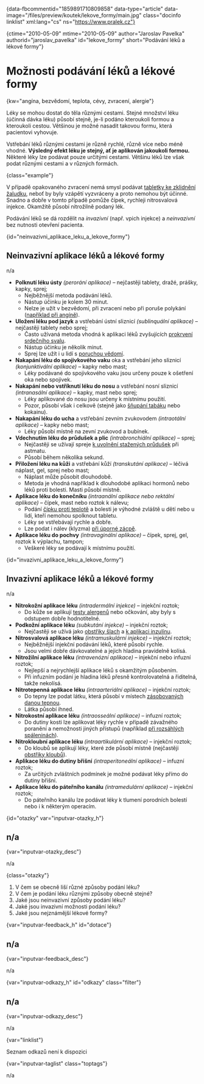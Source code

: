
{data-fbcommentid="1859891710809858" data-type="article" data-image="/files/preview/koutek/lekove_formy/main.jpg" class="docinfo linklist" xml:lang="cs" ns="https://www.pralek.cz"}

{ctime="2010-05-09" mtime="2010-05-09" author="Jaroslav Pavelka" authorid="jaroslav\_pavelka" id="lekove\_formy" short="Podávání léků a lékové formy"}

# Možnosti podávání léků a lékové formy

<!-- generated attribute kw by user_udpatekw.sh on 2019-01-10, do not edit -->

<!-- generated attribute kw by user_udpatekw.sh on 2019-09-26, do not edit -->

{kw="angína, bezvědomí, teplota, cévy, zvracení, alergie"}

Léky se mohou dostat do těla různými cestami. Stejné množství léku (účinná dávka léku) působí stejně, je-li podáno kteroukoli formou a kteroukoli cestou. Většinou je možné nasadit takovou formu, která pacientovi vyhovuje.

Vstřebání léků různými cestami je různě rychlé, různě více nebo méně vhodné. **Výsledný efekt léku je stejný, ať je aplikován jakoukoli formou.** Některé léky lze podávat pouze určitými cestami. Většinu léků lze však podat různými cestami a v různých formách.

{class="example"}

V případě opakovaného zvracení nemá smysl podávat [tabletky ke zklidnění žaludku][1], neboť by byly vzápětí vyzvráceny a proto nemohou být účinné. Snadno a dobře v tomto případě pomůže čípek, rychleji nitrosvalová injekce. Okamžitě působí nitrožilně podaný lék.

Podávání léků se dá rozdělit na _invazivní_ (např. vpich injekce) a _neinvazivní_ bez nutnosti otevření pacienta.

{id="neinvazivni\_aplikace\_leku\_a\_lekove_formy"}

## Neinvazivní aplikace léků a lékové formy

n/a

  * **Polknutí léku ústy** _(perorání aplikace)_ – nejčastěji tablety, dražé, prášky, kapky, sprej;
      * Nejběžnější metoda podávání léků.
      * Nástup účinku je kolem 30 minut.
      * Nelze je užít v bezvědomí, při zvracení nebo při poruše polykání ([například při angíně][2]).
  * **Uložení léku pod jazyk** a vstřebání ústní sliznicí _(sublinquální aplikace)_ – nejčastěji tablety nebo sprej;
      * Často užívaná metoda vhodná k aplikaci léků zvyšujících [prokrvení srdečního svalu][3].
      * Nástup účinku je několik minut.
      * Sprej lze užít i u lidí s [poruchou vědomí][4].
  * **Nakapání léku do spojivkového vaku** oka a vstřebání jeho sliznicí _(konjunktivální aplikace)_ – kapky nebo mast;
      * Léky podávané do spojivkového vaku jsou určeny pouze k ošetření oka nebo spojivek.
  * **Nakapání nebo vstříknutí léku do nosu** a vstřebání nosní sliznicí _(intranasální aplikace)_ – kapky, mast nebo sprej;
      * Léky aplikované do nosu jsou určeny k místnímu použití.
      * Pozor, působí však i celkově (stejně jako [šňupání tabáku][5] nebo kokainu).
  * **Nakapání léku do ucha** a vstřebání zevním zvukovodem _(intraotální aplikace)_ – kapky nebo mast;
      * Léky působí místně na zevní zvukovod a bubínek.
  * **Vdechnutím léku do průdušek a plic** _(intrabronchiální aplikace)_ – sprej;
      * Nejčastěji se užívají spreje [k uvolnění stažených průdušek][6] při astmatu.
      * Působí během několika sekund.
  * **Přiložení léku na kůži** a vstřebání kůží _(transkutání aplikace)_ – léčivá náplast, gel, sprej nebo mast;
      * Náplast může působit dlouhodobě.
      * Metoda je vhodná například k dlouhodobé aplikaci hormonů nebo léků proti bolesti. Masti působí místně.
  * **Aplikace léku do konečníku** _(intraanální aplikace nebo rektální aplikace)_ – čípek, mast nebo roztok k nálevu;
      * Podání [čípku proti teplotě][7] a bolesti je výhodné zvláště u dětí nebo u lidí, kteří nemohou spolknout tabletu.
      * Léky se vstřebávají rychle a dobře.
      * Lze podat i nálev (klyzma) [při úporné zácpě][1].
  * **Aplikace léku do pochvy** _(intravaginální aplikace)_ – čípek, sprej, gel, roztok k výplachu, tampon;
      * Veškeré léky se podávají k místnímu použití.

{id="invazivni\_aplikace\_leku\_a\_lekove_formy"}

## Invazivní aplikace léků a lékové formy

n/a

  * **Nitrokožní aplikace léku** _(intradermální injekce)_ – injekční roztok;
      * Do kůže se aplikují [testy alergenů][8] nebo očkování, aby byly s odstupem dobře hodnotitelné.
  * **Podkožní aplikace léku** _(subkutání injekce)_ – injekční roztok;
      * Nejčastěji se užívá jako [obstřiky šlach][9] a [k aplikaci inzulínu][10].
  * **Nitrosvalová aplikace léku** _(intramuskulární injekce)_ – injekční roztok;
      * Nejběžnější injekční podávání léků, které působí rychle.
      * Jsou velmi dobře dávkovatelné a jejich hladina pravidelně kolísá.
  * **Nitrožilní aplikace léku** _(intravenózní aplikace)_ – injekční nebo infuzní roztok;
      * Nejlepší a nejrychlejší aplikace léků s okamžitým působením.
      * Při infuzním podání je hladina léků přesně kontrolovatelná a řiditelná, takže nekolísá.
  * **Nitrotepenná aplikace léku** _(intraarteriální aplikace)_ – injekční roztok;
      * Do tepny lze podat látku, která působí v místech [zásobovaných danou tepnou][11].
      * Látka působí ihned.
  * **Nitrokostní aplikace léku** _(intraosseální aplikace)_ – infuzní roztok;
      * Do dutiny kosti lze aplikovat léky rychle v případě závažného poranění a nemožnosti jiných přístupů (například [při rozsáhlých spáleninách][12]).
  * **Nitrokloubní aplikace léku** _(intraartikulární aplikace)_ – injekční roztok;
      * Do kloubů se aplikují léky, které zde působí místně (nejčastěji [obstřiky kloubů][13]).
  * **Aplikace léku do dutiny břišní** _(intraperitoneální aplikace)_ – infuzní roztok;
      * Za určitých zvláštních podmínek je možné podávat léky přímo do dutiny břišní.
  * **Aplikace léku do páteřního kanálu** _(intramedulární aplikace)_ – injekční roztok;
      * Do páteřního kanálu lze podávat léky k tlumení porodních bolestí nebo i k některým operacím.

{id="otazky" var="inputvar-otazky_h"}

## n/a

{var="inputvar-otazky_desc"}

n/a

{class="otazky"}

  1. V čem se obecně liší různé způsoby podání léku?
  2. V čem je podání léku různými způsoby obecně stejné?
  3. Jaké jsou neinvazivní způsoby podání léku?
  4. Jaké jsou invazivní možnosti podání léku?
  5. Jaké jsou nejznámější lékové formy?

{var="inputvar-feedback_h" id="dotace"}

## n/a

{var="inputvar-feedback_desc"}

n/a

{var="inputvar-odkazy_h" id="odkazy" class="filter"}

## n/a

{var="inputvar-odkazy_desc"}

n/a

{var="linklist"}

Seznam odkazů není k dispozici

{var="inputvar-taglist" class="toptags"}

n/a

 [1]: funkcni_poruchy_traveni
 [2]: bolest_v_krku_angina
 [3]: srdecni_infarkt
 [4]: nadmerne_dychani
 [5]: koureni_cigaret
 [6]: kasel_a_typy_kasle
 [7]: teplota
 [8]: imunita
 [9]: onemocneni_slach
 [10]: cukrovka
 [11]: iktus
 [12]: ochlazeni_spaleniny
 [13]: artroza

